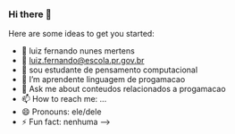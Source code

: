 ### Hi there 👋

Here are some ideas to get you started:

- 🔭 luiz fernando nunes mertens
- 🌱 luiz.fernando@escola.pr.gov.br
- 👯 sou estudante de pensamento computacional
- 🤔 I’m  aprendente linguagem de progamacao
- 💬 Ask me about  conteudos relacionados  a progamacao
- 📫 How to reach me: ...
- 😄 Pronouns: ele/dele
- ⚡ Fun fact: nenhuma
-->
